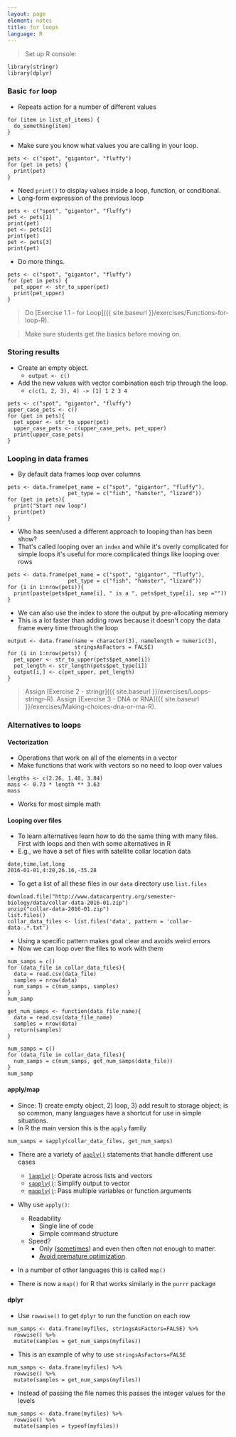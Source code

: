 ```yaml
---
layout: page
element: notes
title: for loops
language: R
---
```


> Set up R console:

```
library(stringr)
library(dplyr)
```

### Basic `for` loop

* Repeats action for a number of different values

```
for (item in list_of_items) {
  do_something(item)
}
```

* Make sure you know what values you are calling in your loop.

```
pets <- c("spot", "gigantor", "fluffy")
for (pet in pets) {
  print(pet)
}
```

* Need `print()` to display values inside a loop, function, or conditional.
* Long-form expression of the previous loop

```
pets <- c("spot", "gigantor", "fluffy")
pet <- pets[1]
print(pet)
pet <- pets[2]
print(pet)
pet <- pets[3]
print(pet)
```

* Do more things.

```
pets <- c("spot", "gigantor", "fluffy")
for (pet in pets) {
  pet_upper <- str_to_upper(pet)
  print(pet_upper)
}
```

> Do [Exercise 1.1 - for Loop]({{ site.baseurl }}/exercises/Functions-for-loop-R).

> Make sure students get the basics before moving on.

### Storing results

* Create an empty object.
    * `output <- c()`
* Add the new values with vector combination each trip through the loop.
    * `c(c(1, 2, 3), 4) -> [1] 1 2 3 4`

```
pets <- c("spot", "gigantor", "fluffy")
upper_case_pets <- c()
for (pet in pets){
  pet_upper <- str_to_upper(pet)
  upper_case_pets <- c(upper_case_pets, pet_upper)
  print(upper_case_pets)
}
```


### Looping in data frames

* By default data frames loop over columns

```
pets <- data.frame(pet_name = c("spot", "gigantor", "fluffy"),
                   pet_type = c("fish", "hamster", "lizard"))
for (pet in pets){
  print("Start new loop")
  print(pet)
}
```

* Who has seen/used a different approach to looping than has been show?
* That's called looping over an `index` and while it's overly complicated for
  simple loops it's useful for more complicated things like looping over rows

```
pets <- data.frame(pet_name = c("spot", "gigantor", "fluffy"),
                   pet_type = c("fish", "hamster", "lizard"))
for (i in 1:nrow(pets)){
  print(paste(pets$pet_name[i], " is a ", pets$pet_type[i], sep =""))
}
```

* We can also use the index to store the output by pre-allocating memory
* This is a lot faster than adding rows because it doesn't copy the data frame
  every time through the loop

```
output <- data.frame(name = character(3), namelength = numeric(3),
                     stringsAsFactors = FALSE)
for (i in 1:nrow(pets)) {
  pet_upper <- str_to_upper(pets$pet_name[i])
  pet_length <- str_length(pets$pet_type[i])
  output[i,] <- c(pet_upper, pet_length)
}
```

> Assign [Exercise 2 - stringr]({{ site.baseurl }}/exercises/Loops-stringr-R).
> Assign [Exercise 3 - DNA or RNA]({{ site.baseurl }}/exercises/Making-choices-dna-or-rna-R).


### Alternatives to loops

#### Vectorization

* Operations that work on all of the elements in a vector
* Make functions that work with vectors so no need to loop over values

```
lengths <- c(2.26, 1.48, 3.84)
mass <- 0.73 * length ** 3.63
mass
```

* Works for most simple math

#### Looping over files

* To learn alternatives learn how to do the same thing with many files. First
  with loops and then with some alternatives in R
* E.g., we have a set of files with satellite collar location data

```
date,time,lat,long
2016-01-01,4:20,26.16,-35.28
```

* To get a list of all these files in our `data` directory use `list.files`

```
download.file("http://www.datacarpentry.org/semester-biology/data/collar-data-2016-01.zip")
unzip("collar-data-2016-01.zip")
list.files()
collar_data_files <- list.files('data', pattern = 'collar-data-.*.txt')
```

* Using a specific pattern makes goal clear and avoids weird errors
* Now we can loop over the files to work with them

```
num_samps = c()
for (data_file in collar_data_files){
  data = read.csv(data_file)
  samples = nrow(data)
  num_samps = c(num_samps, samples) 
}
num_samp
```

```
get_num_samps <- function(data_file_name){
  data = read.csv(data_file_name)
  samples = nrow(data)
  return(samples)
}

num_samps = c()
for (data_file in collar_data_files){
  num_samps = c(num_samps, get_num_samps(data_file))
}
num_samp
```

#### apply/map

* Since: 1) create empty object, 2) loop, 3) add result to storage object; is so
  common, many languages have a shortcut for use in simple situations.
* In R the main version this is the `apply` family

```
num_samps = sapply(collar_data_files, get_num_samps)
```

* There are a variety
of [`apply()`](http://finzi.psych.upenn.edu/R/library/base/html/apply.html)
statements that handle different use cases
    * [`lapply()`](http://finzi.psych.upenn.edu/R/library/base/html/lapply.html): Operate across lists and vectors
    * [`sapply()`](http://finzi.psych.upenn.edu/R/library/base/html/lapply.html): Simplify output to vector
    * [`mapply()`](http://finzi.psych.upenn.edu/R/library/base/html/mapply.html): Pass multiple variables or function arguments
* Why use `apply()`:
    * Readability
        * Single line of code
        * Simple command structure
    * Speed?
        * Only
          ([sometimes](https://stackoverflow.com/questions/2275896/is-rs-apply-family-more-than-syntactic-sugar))
          and even then often not enough to matter.
        * [Avoid premature optimization](http://c2.com/cgi/wiki?PrematureOptimization).

* In a number of other languages this is called `map()`
* There is now a `map()` for R that works similarly in the `purrr` package

#### dplyr

* Use `rowwise()` to get `dplyr` to run the function on each row

```
num_samps <- data.frame(myfiles, stringsAsFactors=FALSE) %>%
  rowwise() %>%
  mutate(samples = get_num_samps(myfiles))
```

* This is an example of why to use `stringsAsFactors=FALSE`

```
num_samps <- data.frame(myfiles) %>%
  rowwise() %>%
  mutate(samples = get_num_samps(myfiles))
```

* Instead of passing the file names this passes the integer values for the
  levels

```
num_samps <- data.frame(myfiles) %>%
  rowwise() %>%
  mutate(samples = typeof(myfiles))
```
  
